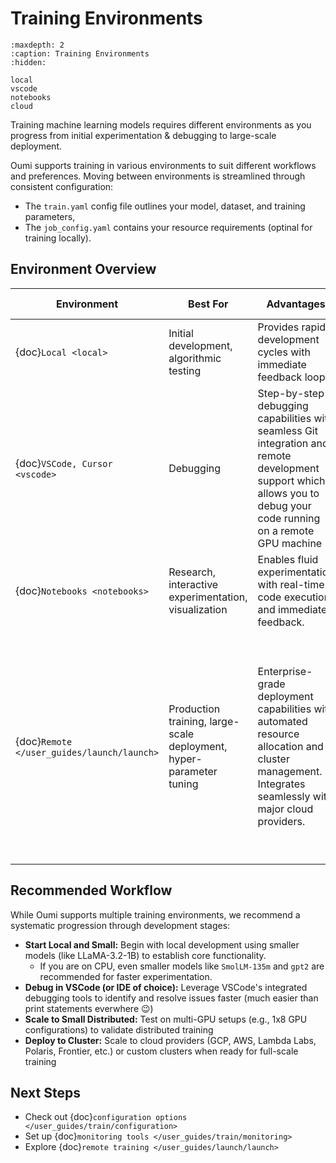 # Training Environments

```{toctree}
:maxdepth: 2
:caption: Training Environments
:hidden:

local
vscode
notebooks
cloud
```

Training machine learning models requires different environments as you progress from initial experimentation & debugging to large-scale deployment.

Oumi supports training in various environments to suit different workflows and preferences. Moving between environments is streamlined through consistent configuration:
-  The `train.yaml` config file outlines your model, dataset, and training parameters,
-  The `job_config.yaml` contains your resource requirements (optinal for training locally).



## Environment Overview

| Environment | Best For | Advantages | Resource Scale | Setup Complexity |
|------------|----------|--------------|----------------|------------------|
| {doc}`Local <local>` | Initial development, algorithmic testing | Provides rapid development cycles with immediate feedback loops | CPU only, Single GPU, Multi-GPU (1-8) | 🟢 Easy:<br>Python + GPU drivers |
| {doc}`VSCode, Cursor <vscode>` | Debugging | Step-by-step debugging capabilities with seamless Git integration and remote development support which allows you to debug your code running on a remote GPU machine| CPU only, Single GPU, Multi-GPU (1-8) | 🟡 Moderate:<br>IDE setup + extensions |
| {doc}`Notebooks <notebooks>` | Research, interactive experimentation, visualization | Enables fluid experimentation with real-time code execution and immediate feedback. | CPU only, Single GPU, Multi-GPU (1-8) | 🟢 Easy:<br>Jupyter setup |
| {doc}`Remote </user_guides/launch/launch>` | Production training, large-scale deployment, hyper-parameter tuning | Enterprise-grade deployment capabilities with automated resource allocation and cluster management. Integrates seamlessly with major cloud providers. | Multi-node deployments (16+ GPUs)<br>Frontier-scale (1000+ GPUs) | Scales with size:<br>• 🟡 Moderate: Single node (1-8 GPUs)<br>• 🔴 Complex: Multi-node (16-64 GPUs)<br>• 🔴 Advanced: Large cluster (64+ GPUs) |


## Recommended Workflow
While Oumi supports multiple training environments, we recommend a systematic progression through development stages:

- **Start Local and Small:** Begin with local development using smaller models (like LLaMA-3.2-1B) to establish core functionality.
    - If you are on CPU, even smaller models like `SmolLM-135m` and `gpt2` are recommended for faster experimentation.
- **Debug in VSCode (or IDE of choice):** Leverage VSCode's integrated debugging tools to identify and resolve issues faster (much easier than print statements everwhere 😉)
- **Scale to Small Distributed:** Test on multi-GPU setups (e.g., 1x8 GPU configurations) to validate distributed training
- **Deploy to Cluster:** Scale to cloud providers (GCP, AWS, Lambda Labs, Polaris, Frontier, etc.) or custom clusters when ready for full-scale training

## Next Steps

- Check out {doc}`configuration options </user_guides/train/configuration>`
- Set up {doc}`monitoring tools </user_guides/train/monitoring>`
- Explore {doc}`remote training </user_guides/launch/launch>`
